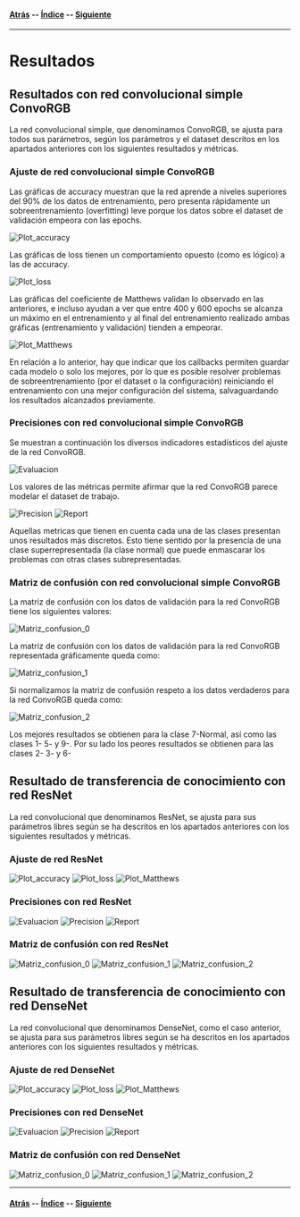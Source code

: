 #### [Atrás](datos.md) -- [Índice](index.md) -- [Siguiente](conclusiones.md)
***

# Resultados

## Resultados con red convolucional simple ConvoRGB

La red convolucional simple, que denominamos ConvoRGB, se ajusta para todos sus parámetros, según los parámetros y el dataset descritos en los apartados anteriores con los siguientes resultados y métricas.

### Ajuste de red convolucional simple ConvoRGB

Las gráficas de accuracy muestran que la red aprende a niveles superiores del 90% de los datos de entrenamiento, pero presenta rápidamente un sobreentrenamiento (overfitting) leve porque los datos sobre el dataset de validación empeora con las epochs.

![Plot_accuracy](convoRGB/convoRGB_categorical_accuracy.png)

Las gráficas de loss tienen un comportamiento opuesto (como es lógico) a las de accuracy.

![Plot_loss](convoRGB/convoRGB_loss.png)

Las gráficas del coeficiente de Matthews validan lo observado en las anteriores, e incluso ayudan a ver que entre 400 y 600 epochs se alcanza un máximo en el entrenamiento y al final del entrenamiento realizado ambas gráficas (entrenamiento y validación) tienden a empeorar.

![Plot_Matthews](convoRGB/convoRGB_matthews.png)

En relación a lo anterior, hay que indicar que los callbacks permiten guardar cada modelo o solo los mejores, por lo que es posible resolver problemas de sobreentrenamiento (por el dataset o la configuración) reiniciando el entrenamiento con una mejor configuración del sistema, salvaguardando los resultados alcanzados previamente.

### Precisiones con red convolucional simple ConvoRGB

Se muestran a continuación los diversos indicadores estadísticos del ajuste de la red ConvoRGB.

![Evaluacion](convoRGB/convoRGB_eval.png)

Los valores de las métricas permite afirmar que la red ConvoRGB parece modelar el dataset de trabajo.

![Precision](convoRGB/convoRGB_accuracy.png)
![Report](convoRGB/convoRGB_report.png)

Aquellas metricas que tienen en cuenta cada una de las clases presentan unos resultados más discretos. Esto tiene sentido por la presencia de una clase superrepresentada (la clase normal) que puede enmascarar los problemas con otras clases subrepresentadas.

### Matriz de confusión con red convolucional simple ConvoRGB

La matriz de confusión con los datos de validación para la red ConvoRGB tiene los siguientes valores:

![Matriz_confusion_0](convoRGB/convoRGB_matriz_confusion_0.png)

La matriz de confusión con los datos de validación para la red ConvoRGB representada gráficamente queda como:

![Matriz_confusion_1](convoRGB/convoRGB_matriz_confusion_1.png)

Si normalizamos la matriz de confusión respeto a los datos verdaderos para la red ConvoRGB queda como:

![Matriz_confusion_2](convoRGB/convoRGB_matriz_confusion_2.png)

Los mejores resultados se obtienen para la clase 7-Normal, así como las clases 1- 5- y 9-. Por su lado los peores resultados se obtienen para las clases 2- 3- y 6-

## Resultado de transferencia de conocimiento con red ResNet

La red convolucional que denominamos ResNet, se ajusta para sus parámetros libres según se ha descritos en los apartados anteriores con los siguientes resultados y métricas.

### Ajuste de red ResNet
![Plot_accuracy](resNet/resNet_categorical_accuracy.png)
![Plot_loss](resNet/resNet_loss.png)
![Plot_Matthews](resNet/resNet_matthews.png)
### Precisiones con red ResNet
![Evaluacion](resNet/resNet_eval.png)
![Precision](resNet/resNet_accuracy.png)
![Report](resNet/resNet_report.png)
### Matriz de confusión con red ResNet
![Matriz_confusion_0](resNet/resNet_matriz_confusion_0.png)
![Matriz_confusion_1](resNet/resNet_matriz_confusion_1.png)
![Matriz_confusion_2](resNet/resNet_matriz_confusion_2.png)

## Resultado de transferencia de conocimiento con red DenseNet

La red convolucional que denominamos DenseNet, como el caso anterior, se ajusta para sus parámetros libres según se ha descritos en los apartados anteriores con los siguientes resultados y métricas.

### Ajuste de red DenseNet
![Plot_accuracy](denseNet/denseNet_categorical_accuracy.png)
![Plot_loss](denseNet/denseNet_loss.png)
![Plot_Matthews](denseNet/denseNet_matthews.png)
### Precisiones con red DenseNet
![Evaluacion](denseNet/denseNet_eval.png)
![Precision](denseNet/denseNet_accuracy.png)
![Report](denseNet/denseNet_report.png)
### Matriz de confusión con red DenseNet
![Matriz_confusion_0](denseNet/denseNet_matriz_confusion_0.png)
![Matriz_confusion_1](denseNet/denseNet_matriz_confusion_1.png)
![Matriz_confusion_2](denseNet/denseNet_matriz_confusion_2.png)
***
#### [Atrás](datos.md) -- [Índice](index.md) -- [Siguiente](conclusiones.md)
